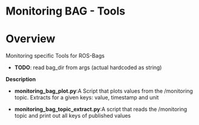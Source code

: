 # Monitoring BAG - Tools

# Overview
Monitoring specific Tools for ROS-Bags

* **TODO**: read bag_dir from args (actual hardcoded as string)

**Description**
* **monitoring_bag_plot.py**:A Script that plots values from the /monitoring topic. Extracts for a given keys: value, timestamp and unit

* **monitoring_bag_topic_extract.py**:A script that reads the /monitoring topic and print out all keys of published values
 
